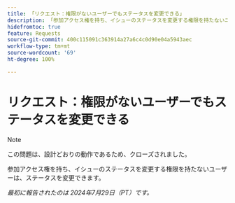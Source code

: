 ```yaml
---
title: 「リクエスト：権限がないユーザーでもステータスを変更できる」
description: 「参加アクセス権を持ち、イシューのステータスを変更する権限を持たないユーザーは、ステータスを変更できます。」
hidefromtoc: true
feature: Requests
source-git-commit: 400c115091c363914a27a6c4c0d90e04a5943aec
workflow-type: tm+mt
source-wordcount: '69'
ht-degree: 100%

---
```



# リクエスト：権限がないユーザーでもステータスを変更できる

>[!NOTE]
>
>この問題は、設計どおりの動作であるため、クローズされました。

参加アクセス権を持ち、イシューのステータスを変更する権限を持たないユーザーは、ステータスを変更できます。

_最初に報告されたのは 2024年7月29日（PT）です。_

